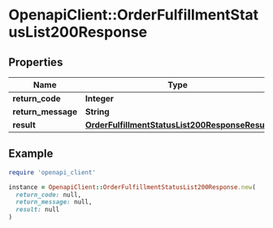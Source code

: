 # OpenapiClient::OrderFulfillmentStatusList200Response

## Properties

| Name | Type | Description | Notes |
| ---- | ---- | ----------- | ----- |
| **return_code** | **Integer** |  | [optional] |
| **return_message** | **String** |  | [optional] |
| **result** | [**OrderFulfillmentStatusList200ResponseResult**](OrderFulfillmentStatusList200ResponseResult.md) |  | [optional] |

## Example

```ruby
require 'openapi_client'

instance = OpenapiClient::OrderFulfillmentStatusList200Response.new(
  return_code: null,
  return_message: null,
  result: null
)
```

